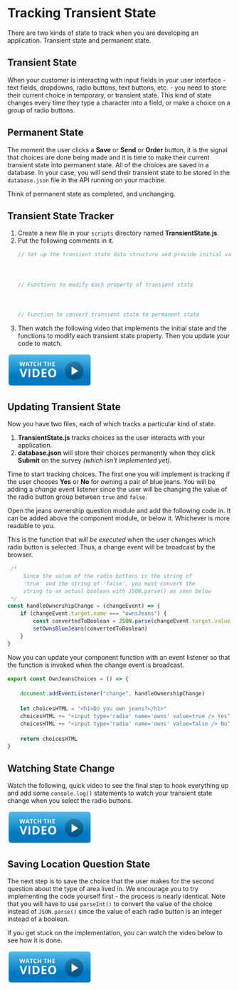 # Tracking Transient State

There are two kinds of state to track when you are developing an application. Transient state and permanent state.

## Transient State

When your customer is interacting with input fields in your user interface - text fields, dropdowns, radio buttons, text buttons, etc. - you need to store their current choice in temporary, or transient state. This kind of state changes every time they type a character into a field, or make a choice on a group of radio buttons.

## Permanent State

The moment the user clicks a **Save** or **Send** or **Order** button, it is the signal that choices are done being made and it is time to make their current transient state into permanent state. All of the choices are saved in a database. In your case, you will send their transient state to be stored in the `database.json` file in the API running on your machine.

Think of permanent state as completed, and unchanging.

## Transient State Tracker

1. Create a new file in your `scripts` directory named **TransientState.js**.
2. Put the following comments in it.
    ```js
    // Set up the transient state data structure and provide initial valuess



    // Functions to modify each property of transient state



    // Function to convert transient state to permanent state
    ```
3. Then watch the following video that implements the initial state and the functions to modify each transient state property. Then you update your code to match.

[<img src="../../book-1-installations/chapters/images/video-play-icon.gif" height="75rem" />](https://watch.screencastify.com/v/TK5rRPQzsC8EBCRbBLQX)


## Updating Transient State

Now you have two files, each of which tracks a particular kind of state.

1. **TransientState.js** tracks choices as the user interacts with your application.
2. **database.json** will store their choices permanently when they click **Submit** on the survey _(which isn't implemented yet)_.

Time to start tracking choices. The first one you will implement is tracking if the user chooses **Yes** or **No** for owning a pair of blue jeans. You will be adding a _change_ event listener since the user will be changing the value of the radio button group between `true` and `false`.

Open the jeans ownership question module and add the following code in. It can be added above the component module, or below it. Whichever is more readable to you.

This is the function that _will be executed_ when the user changes which radio button is selected. Thus, a change event will be broadcast by the browser.


```js
 /*
     Since the value of the radio buttons is the string of
     'true' and the string of 'false', you must convert the
     string to an actual boolean with JSON.parse() as seen below
 */
const handleOwnershipChange = (changeEvent) => {
    if (changeEvent.target.name === "ownsJeans") {
        const convertedToBoolean = JSON.parse(changeEvent.target.value)
        setOwnsBlueJeans(convertedToBoolean)
    }
}
```


Now you can update your component function with an event listener so that the function is invoked when the change event is broadcast.

```js
export const OwnJeansChoices = () => {

    document.addEventListener("change", handleOwnershipChange)

    let choicesHTML = "<h1>Do you own jeans?</h1>"
    choicesHTML += "<input type='radio' name='owns' value=true /> Yes"
    choicesHTML += "<input type='radio' name='owns' value=false /> No"

    return choicesHTML
}
```

## Watching State Change

Watch the following, quick video to see the final step to hook everything up and add some `console.log()` statements to watch your transient state change when you select the radio buttons.

[<img src="../../book-1-installations/chapters/images/video-play-icon.gif" height="75rem" />](https://watch.screencastify.com/v/6Jv5vZ7popGeOUnrZcOj)

## Saving Location Question State

The next step is to save the choice that the user makes for the second question about the type of area lived in. We encourage you to try implementing the code yourself first - the process is nearly identical. Note that you will have to use `parseInt()` to convert the value of the choice instead of `JSON.parse()` since the value of each radio button is an integer instead of a boolean.

If you get stuck on the implementation, you can watch the video below to see how it is done.

[<img src="../../book-1-installations/chapters/images/video-play-icon.gif" height="75rem" />](https://watch.screencastify.com/v/2U2PbksARfJ37MED5pHB)



